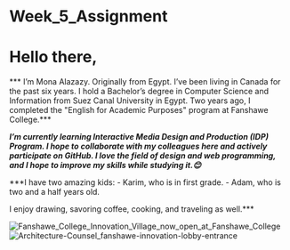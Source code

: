 # Week_5_Assignment





# Hello there,
 *** I’m Mona Alazazy. Originally from Egypt. I’ve been living in Canada for the past six years. 
 I hold a Bachelor’s degree in Computer Science and Information from Suez Canal University in Egypt. Two years ago, I completed the "English for Academic Purposes" program at Fanshawe College.*** 



***I’m currently learning Interactive Media Design and Production (IDP) Program. 
I hope to collaborate with my colleagues here and actively participate on GitHub. 
I love the field of design and web programming, and I hope to improve my skills while studying it.😊***

 ***I have two amazing kids: 
         - Karim, who is in first grade.
         - Adam, who is two and a half years old.

 I enjoy drawing, savoring coffee, cooking, and traveling as well.***        





![Fanshawe_College_Innovation_Village_now_open_at_Fanshawe_College](https://github.com/user-attachments/assets/cf831f7d-87e5-4dee-b87a-23be8b39d859)
![Architecture-Counsel_fanshawe-innovation-lobby-entrance](https://github.com/user-attachments/assets/64fdd9f0-5301-4a3b-9a3b-1722042ee95e)
